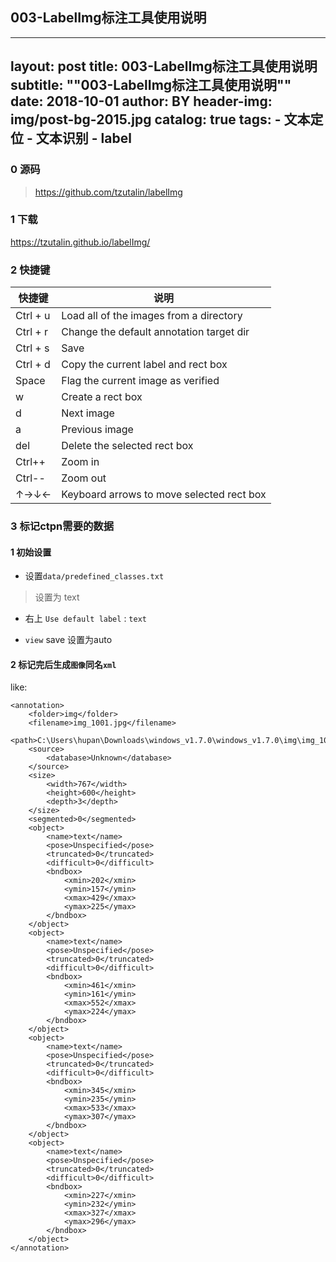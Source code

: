 ## 003-LabelImg标注工具使用说明

---
layout:     post
title:      003-LabelImg标注工具使用说明
subtitle:    "\"003-LabelImg标注工具使用说明\""
date:       2018-10-01
author:     BY
header-img: img/post-bg-2015.jpg
catalog: true
tags:
    - 文本定位
    - 文本识别
    - label
---


### 0 源码

> https://github.com/tzutalin/labelImg 

### 1 下载

https://tzutalin.github.io/labelImg/


### 2 快捷键

快捷键|说明
---|---
Ctrl + u|Load all of the images from a directory
Ctrl + r|Change the default annotation target dir
Ctrl + s|Save
Ctrl + d|Copy the current label and rect box
Space|Flag the current image as verified
w|Create a rect box
d|Next image
a|Previous image
del|Delete the selected rect box
Ctrl++|Zoom in
Ctrl--|Zoom out
↑→↓←|Keyboard arrows to move selected rect box


### 3 标记ctpn需要的数据

#### 1 初始设置

- 设置`data/predefined_classes.txt` 

> 设置为 text

- 右上 `Use default label` : `text`

- `view` save 设置为auto



#### 2 标记完后生成`图像`同名`xml`

like:

```
<annotation>
	<folder>img</folder>
	<filename>img_1001.jpg</filename>
	<path>C:\Users\hupan\Downloads\windows_v1.7.0\windows_v1.7.0\img\img_1001.jpg</path>
	<source>
		<database>Unknown</database>
	</source>
	<size>
		<width>767</width>
		<height>600</height>
		<depth>3</depth>
	</size>
	<segmented>0</segmented>
	<object>
		<name>text</name>
		<pose>Unspecified</pose>
		<truncated>0</truncated>
		<difficult>0</difficult>
		<bndbox>
			<xmin>202</xmin>
			<ymin>157</ymin>
			<xmax>429</xmax>
			<ymax>225</ymax>
		</bndbox>
	</object>
	<object>
		<name>text</name>
		<pose>Unspecified</pose>
		<truncated>0</truncated>
		<difficult>0</difficult>
		<bndbox>
			<xmin>461</xmin>
			<ymin>161</ymin>
			<xmax>552</xmax>
			<ymax>224</ymax>
		</bndbox>
	</object>
	<object>
		<name>text</name>
		<pose>Unspecified</pose>
		<truncated>0</truncated>
		<difficult>0</difficult>
		<bndbox>
			<xmin>345</xmin>
			<ymin>235</ymin>
			<xmax>533</xmax>
			<ymax>307</ymax>
		</bndbox>
	</object>
	<object>
		<name>text</name>
		<pose>Unspecified</pose>
		<truncated>0</truncated>
		<difficult>0</difficult>
		<bndbox>
			<xmin>227</xmin>
			<ymin>232</ymin>
			<xmax>327</xmax>
			<ymax>296</ymax>
		</bndbox>
	</object>
</annotation>
```

